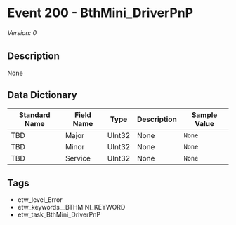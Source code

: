 # Event 200 - BthMini_DriverPnP
###### Version: 0

## Description
None

## Data Dictionary
|Standard Name|Field Name|Type|Description|Sample Value|
|---|---|---|---|---|
|TBD|Major|UInt32|None|`None`|
|TBD|Minor|UInt32|None|`None`|
|TBD|Service|UInt32|None|`None`|

## Tags
* etw_level_Error
* etw_keywords__BTHMINI_KEYWORD
* etw_task_BthMini_DriverPnP